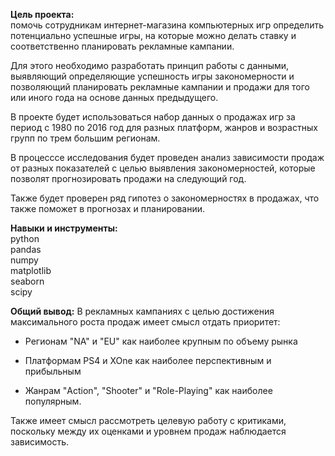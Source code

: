 **Цель проекта:**  
помочь сотрудникам интернет-магазина компьютерных игр определить потенциально успешные игры, на которые можно делать ставку и соответственно планировать рекламные кампании.

Для этого необходимо разработать принцип работы с данными, выявляющий определяющие успешность игры закономерности и позволяющий планировать рекламные кампании и продажи для того или иного года на основе данных предыдущего.

В проекте будет использоваться набор данных о продажах игр за период с 1980 по 2016 год для разных платформ, жанров и возрастных групп по трем большим регионам.  

В процесссе исследования будет проведен анализ зависимости продаж от разных показателей с целью выявления закономерностей, которые позволят прогнозировать продажи на следующий год.  

Также будет проверен ряд гипотез о закономерностях в продажах, что также поможет в прогнозах и планировании.

**Навыки и инструменты:**  
python  
pandas  
numpy  
matplotlib  
seaborn  
scipy  

**Общий вывод:**
В рекламных кампаниях с целью достижения максимального роста продаж имеет смысл отдать приоритет:

- Регионам "NA" и "EU"  как наиболее крупным по объему рынка

- Платформам PS4 и XOne как наиболее перспективным и прибыльным

- Жанрам "Action", "Shooter" и "Role-Playing" как наиболее популярным.

Также имеет смысл рассмотреть целевую работу с критиками, поскольку между их оценками и уровнем продаж наблюдается зависимость.
